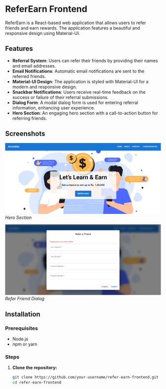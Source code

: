 # ReferEarn Frontend

ReferEarn is a React-based web application that allows users to refer friends and earn rewards. The application features a beautiful and responsive design using Material-UI.

## Features

- **Referral System**: Users can refer their friends by providing their names and email addresses.
- **Email Notifications**: Automatic email notifications are sent to the referred friends.
- **Material-UI Design**: The application is styled with Material-UI for a modern and responsive design.
- **Snackbar Notifications**: Users receive real-time feedback on the success or failure of their referral submissions.
- **Dialog Form**: A modal dialog form is used for entering referral information, enhancing user experience.
- **Hero Section**: An engaging hero section with a call-to-action button for referring friends.

## Screenshots

![Hero Section](screenshot-hero.png)
*Hero Section*

![Refer Friend Dialog](screenshot-dialog.png)
*Refer Friend Dialog*

## Installation

### Prerequisites

- Node.js
- npm or yarn

### Steps

1. **Clone the repository:**

   ```sh
   git clone https://github.com/your-username/refer-earn-frontend.git
   cd refer-earn-frontend
